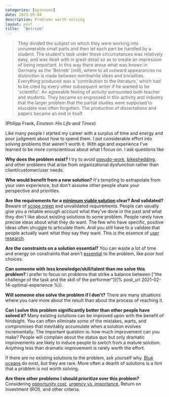 ```yaml
---
categories: [opinions]
date: 2025-05-04
description: Problems worth solving
layout: post
title:  "Betrieb"
---
```


> They divided the subject on which they were working into unnumerable small parts and then let each part be handled by a student. The student's task under these circumstances was relatively easy, and was dealt with in great detail so as to create an impression of being important. In this way there arose what was known in Germany as the 'Betrieb' (mill), where to all outward appearances no distinction is made between worthwhile ideas and trivialities. Everything produced was a 'contribution to the literature,' which had to be cited by every other subsequent writer if he wanted to be 'scientific'. An agreeable feeling of activity surrounded both teacher and students. They became so engrossed in this activity and industry that the larger problem that the partial studies were supposed to elucidate was often forgotten. The production of dissertations and papers became an end in itself.

(Philipp Frank, _Einstein: His Life and Times_)

Like many people I started my career with a surplus of time and energy and poor judgment about how to spend them. I put considerable effort into solving problems that weren't worth it. With age and experience I've learned to be more conscientious about what I focus on. I ask questions like

**Why does the problem exist?** I try to avoid [pseudo-work](https://en.wikipedia.org/wiki/Bullshit_job), [bikeshedding](https://en.wikipedia.org/wiki/Law_of_triviality), and other problems that arise from organizational dysfunction rather than client/customer/user needs.

**Who would benefit from a new solution?** It's tempting to extrapolate from your own experience, but don't assume other people share your perspective and priorities.

**Are the requirements for a [minimum viable solution](https://en.wikipedia.org/wiki/Minimum_viable_product) clear? And validated?** Beware of [scope creep](https://en.wikipedia.org/wiki/Scope_creep) and unvalidated requirements. People can usually give you a reliable enough account what they've done in the past and what they don't like about existing solutions to some problem. People rarely have precise ideas about what they do want. The few who have specific, positive ideas often struggle to articulate them. And you still have to a validate that people actually want what they say they want. This is the essence of [user research](https://en.wikipedia.org/wiki/User_Research).

**Are the constraints on a solution essential?** You can waste a lot of time and energy on constraints that aren't [essential](https://en.wikipedia.org/wiki/Essential_complexity) to the problem, like poor tool choices.

**Can someone with less knowledge/skill/talent than me solve this problem?** I prefer to focus on problems that strike a balance between ["the challenge of the task and the skill of the performer"]({% post_url 2021-02-14-optimal-experience %}).

**Will someone else solve the problem if I don't?** There are many situations where you care more about the result than about the process of reaching it.

**Can I solve this problem significantly better than other people have solved it?** Many existing solutions can be improved upon with the benefit of hindsight. You can often eliminate some of the mistakes, warts, and compromises that inevitably accumulate when a solution evolves incrementally. The important question is: how much improvement can you make? People will complain about the status quo but only dramatic improvements are likely to induce people to switch from a mature solution. Anything less than dramatic improvement is rarely worth the effort.

If there are no existing solutions to the problem, ask yourself why. [Blue oceans](https://en.wikipedia.org/wiki/Blue_Ocean_Strategy) do exist, but they are rare. More often a dearth of solutions is a hint that a problem is not worth solving.

**Are there other problems I should prioritize over this problem?** Considering [opportunity cost](https://en.wikipedia.org/wiki/Opportunity_cost), [urgency vs. importance](https://en.wikipedia.org/wiki/Time_management#Eisenhower_method), Return on Investment (ROI), and other criteria.
